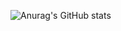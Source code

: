 ![Anurag's GitHub stats](https://github-readme-stats.vercel.app/api?username=r1ng-0&show_icons=true)

